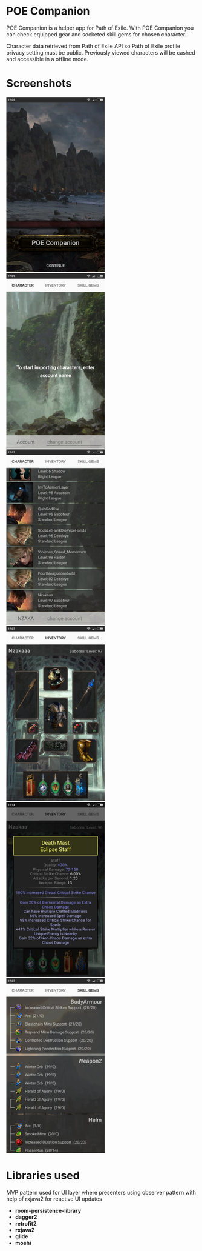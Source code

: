 # POE Companion

POE Companion is a helper app for Path of Exile. With POE Companion you can check equipped gear and socketed skill
gems for chosen character.

Character data retrieved from Path of Exile API so Path of Exile profile privacy setting must be public.
Previously viewed characters will be cashed and accessible in a offline mode.

# Screenshots
<img src="Screenshots/title_poeproladder.png?raw=true" width="260"> <img src="Screenshots/import_account_poeproladder.png?raw=true" width="260"> <img src="Screenshots/character_selection_poeproladder.png?raw=true" width="260"> <img src="Screenshots/inventory_poeproladder.png?raw=true" width="260"> <img src="Screenshots/item_selection_poeproladder.png?raw=true" width="260"> <img src="Screenshots/skill_links_poeproladder.png?raw=true" width="260">

# Libraries used

MVP pattern used for UI layer where presenters using observer pattern with help of rxjava2 for reactive UI updates

* **room-persistence-library**
* **dagger2** 
* **retrofit2** 
* **rxjava2**
* **glide**
* **moshi**
